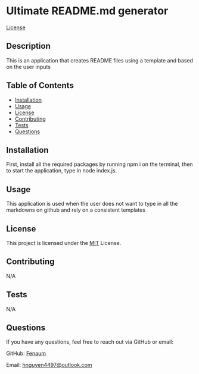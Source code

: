 
  # Ultimate README.md generator

  [License](https://img.shields.io/badge/License-MIT-brightgreen)

  ## Description

  This is an application that creates README files using a template and based on the user inputs

  ## Table of Contents

  - [Installation](#installation)
  - [Usage](#usage)
  - [License](#license)
  - [Contributing](#contributing)
  - [Tests](#tests)
  - [Questions](#questions)

  ## Installation

  First, install all the required packages by running npm i on the terminal, then to start the application, type in node index.js.

  ## Usage

  This application is used when the user does not want to type in all the markdowns on github and rely on a consistent templates

  
  ## License
  This project is licensed under the [MIT](https://opensource.org/licenses/MIT) License.
    

  ## Contributing

  N/A

  ## Tests

  N/A

  ## Questions

  If you have any questions, feel free to reach out via GitHub or email:

  GitHub: [Fenaum](https://github.com/Fenaum)

  Email: hnguyen4497@outlook.com
  